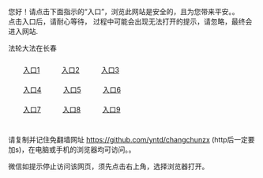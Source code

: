 您好！请点击下面指示的“入口”，浏览此网站是安全的，且为您带来平安。。 <br/>
点击入口后，请耐心等待， 过程中可能会出现无法打开的提示，请忽略，最终会进入网站. </br>

法轮大法在长春<br/>
<div style="padding:10px"><a style="margin:20px" target="_blank" href="https://d2e1r5yg67qbiv.cloudfront.net/2Qpsp?zawcmms" id="ccLink1" rel="nofollow">入口1</a> <a target="_blank" style="margin:20px" href="https://d3ppyf2oexsr59.cloudfront.net/2Qpsp?znvhjbnu" id="ccLink2" rel="nofollow">入口2</a> <a style="margin:20px" target="_blank" href="https://d3kvrj5iifjr5u.cloudfront.net/2Qpsp?hoyxggg" id="ccLink3" rel="nofollow">入口3</a></div>

<div style="padding:10px" ><a style="margin:20px" target="_blank" href="https://d2e1r5yg67qbiv.cloudfront.net/2Qpsp?zawcmms" id="ccLink4" rel="nofollow">入口4</a> <a style="margin:20px" href="https://d3ppyf2oexsr59.cloudfront.net/2Qpsp?znvhjbnu" target="_blank" id="ccLink5" rel="nofollow">入口5</a> <a style="margin:20px" href="https://d3kvrj5iifjr5u.cloudfront.net/2Qpsp?hoyxggg" target="_blank" id="ccLink6" rel="nofollow">入口6</a></div>

<div style="padding:10px"><a style="margin:20px" target="_blank" href="https://d2e1r5yg67qbiv.cloudfront.net/2Qpsp?zawcmms" id="ccLink7" rel="nofollow">入口7</a> <a style="margin:20px" href="https://d3ppyf2oexsr59.cloudfront.net/2Qpsp?znvhjbnu" target="_blank" id="ccLink8" rel="nofollow">入口8</a> <a style="margin:20px" target="_blank" href="https://d3kvrj5iifjr5u.cloudfront.net/2Qpsp?hoyxggg" id="ccLink9" rel="nofollow">入口9</a></div>

<br/>



请复制并记住免翻墙网址 https://github.com/yntd/changchunzx (http后一定要加s)，在电脑或手机的浏览器均可访问。。<br/>

微信如提示停止访问该网页，须先点击右上角，选择浏览器打开。
